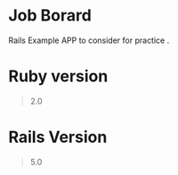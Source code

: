 # Job Borard

Rails Example APP to consider for practice .

# Ruby version

 >2.0
# Rails Version
 
 >5.0  
